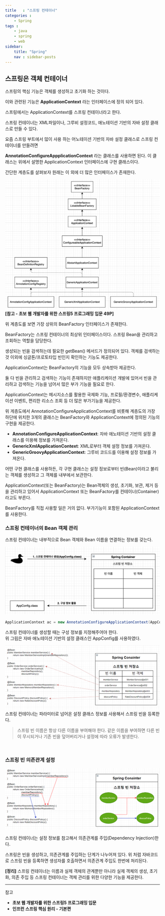 ```yaml
---
title   : "스프링 컨테이너"
categories : 
    - Spring
tags : 
    - java
    - spring
    - web
sidebar:
    title: "Spring"
    nav : sidebar-posts
---  
```

## 스프링은 객체 컨테이너  

스프링의 핵심 기능은 객체를 생성하고 초기화 하는 것이다.  

이와 관련된 기능은 __ApplicationContext__ 라는 인터페이스에 정의 되어 있다.  

스프링에서는 ApplicationContext를 스프링 컨테이너라고 한다.  

스프링 컨테이너는 XML파일이나, 그루비 설정코드, 애노테이션 기반의 자바 설정 클래스로 만들 수 있다.  

요즘 스프링 부트에서 많이 사용 하는 어노테이션 기반의 자바 설정 클래스로 스프링 컨테이너를 만들려면  

__AnnotationConfigureAppplicationContext__ 라는 클래스를 사용하면 된다. 이 클래스는 위에서 설명한 ApplicationContext 인터페이스에 구현 클래스이다.  

간단한 계층도를 살펴보자 원래는 이 외에 더 많은 인터페이스가 존재한다.  

![container](/assets/img/spring/Container.png)  
__[참고 - 초보 웹 개발자를 위한 스프링5 프로그래밍 입문 49P]__  

위 계층도를 보면 가장 상위의 BeanFactory 인터페이스가 존재한다.  

BeanFactory는 스프링 컨테이너의 최상위 인터페이스이다. 스프링 Bean을 관리하고 조회하는 역할을 담당한다.  

생성되는 빈을 검색하는데 필요한 getBean() 메서드가 정의되어 있다. 객체를 검색하는 것 이외에 싱글톤/프로토타입 빈인지 확인하는 기능도 제공한다.  

ApplicationContext는 BeanFactory의 기능을 모두 상속받아 제공한다.  

둘 다 빈을 관리하고 검색하는 기능이 존재하지만 애플리케이션 개발에 있어서 빈을 관리하고 검색하는 기능을 넘어서 많은 부가 기능을 필요로 한다.  

ApplicationContext는 메시지소스를 활용한 국제화 기능, 프로필/환경변수, 애플리케이션 이벤트, 편리한 리소스 조회 등 더 많은 부가기능을 제공한다.  

위 게층도에서 AnnotationConfigureApplicationContext를 비롯해 계층도의 가장 하단에 위치한 3개의 클래스는 BeanFactory와 ApplicationContext에 정의된 기능의 구현을 제공한다.  

- __AnnotationConfigureApplicationContext__: 자바 애노테이션 기반의 설정 클래스를 이용해 정보를 가져온다.  
- __GenericXmlApplicationContext__: XML로부터 객체 설정 정보를 가져온다.  
- __GenericGroovyApplicationContext__: 그루비 코드드를 이용해 설정 정보를 가져온다.  

어떤 구현 클래스를 사용하든, 각 구현 클래스는 설정 정보로부터 빈(Bean)이라고 불리는 객체를 생성하고 그 객체를 내부에서 보관한다.  

ApplicationContext(또는 BeanFactory)는 Bean객체의 생성, 초기화, 보관, 제거 등을 관리하고 있어서 ApplicationContext 또는 BeanFactory를 컨테이너(Container)라고도 부른다.  

BeanFactory를 직접 사용할 일은 거의 없다. 부가기능이 포함된 ApplicationContext를 사용한다.  

### 스프링 컨테이너의 Bean 객체 관리  

스프링 컨테이너는 내부적으로 Bean 객체와 Bean 이름을 연결하는 정보를 갖는다.  

![config](/assets/img/spring/config.png)  

```java
ApplicationContext ac = new AnnotationConfigureApplicationContext(AppConfig.class);
```  
스프링 컨테이너를 생성할 때는 구성 정보를 지정해주어야 한다.  
위 그림은 자바 애노테이션 기반의 설정 클래스인 AppConfig를 사용하였다.  


![config2](/assets/img/spring/config2.png)  
스프링 컨테이너는 파라미터로 넘어온 설정 클래스 정보를 사용해서 스프링 빈을 등록한다.  

> 스프링 빈 이름은 항상 다른 이름을 부여해야 한다. 같은 이름을 부여하면 다른 빈이 무시되거나 기존 빈을 덮어버리거나 설정에 따라 오류가 발생한다.


<br/>

### 스프링 빈 의존관계 설정  

![containerBean](/assets/img/spring/continerBean.PNG)

스프링 컨테이너는 설정 정보를 참고해서 의존관계를 주입(Dependency Injection)한다.  

스프링은 빈을 생성하고, 의존관계를 주입하는 단계가 나누어져 있다. 위 처럼 자바코드로 스프링 빈을 등록하면 생성자를 호출하면서 의존관계 주입도 한번에 처리된다.  


__[정리]__
스프링 컨테이너는 이름과 실제 객체의 관계뿐만 아니라 실제 객체의 생성, 초기화, 의존 주입 등 스프링 컨테이너는 객체 관리를 위한 다양한 기능을 제공한다.  

---

참고  
- __초보 웹 개발자를 위한 스프링5 프로그래밍 입문__
- __인프런 스프링 핵심 원리 - 기본편__